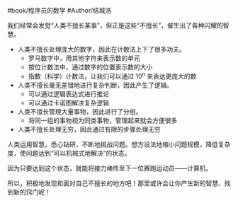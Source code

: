 #book/程序员的数学
#Author/结城浩

我们经常会发觉“人类不擅长某事”，但正是这些“不擅长”，催生出了各种闪耀的智慧。

- 人类不擅长处理庞大的数字，因此在计数法上下了很多功夫。
	- 罗马数字中，用其他字符来表示数的单元
	- 按位计数法中，通过数字的位置表示数的大小
	- 指数（科学）计数法，让我们可以通过 $10^n$ 来表达更庞大的数
- 人类不擅长毫无差错地进行复杂判断，因此产生了逻辑。
	- 可以通过逻辑表达式进行推论
	- 可以通过卡诺图解决复杂逻辑
- 人类不擅长管理大量事物，因此进行了分组。
	- 将同一组的事物视为同类事物，管理起来就会方便很多
- 人类不擅长处理无穷，因此通过有限的步骤处理无穷

人类运用智慧，悉心钻研，不断地挑战问题。想方设法地缩小问题规模，降低复杂度，使问题达到“可以机械式地解决”的状态。

因为只要达到这个状态，就能将接力棒传至下一位赛跑运动员——计算机。

所以，积极地发现和面对自己不擅长的地方吧！那里或许会让你产生新的智慧、找到新的窍门呢！